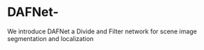 # DAFNet-
We introduce DAFNet a Divide and Filter network for scene image segmentation and localization
